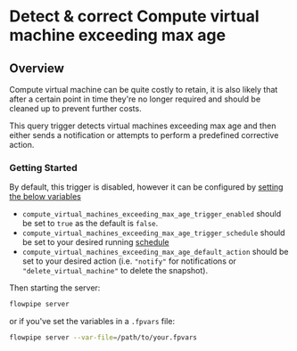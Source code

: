 # Detect & correct Compute virtual machine exceeding max age

## Overview

Compute virtual machine can be quite costly to retain, it is also likely that after a certain point in time they're no longer required and should be cleaned up to prevent further costs.

This query trigger detects virtual machines exceeding max age and then either sends a notification or attempts to perform a predefined corrective action.

### Getting Started

By default, this trigger is disabled, however it can be configured by [setting the below variables](https://flowpipe.io/docs/build/mod-variables#passing-input-variables)
- `compute_virtual_machines_exceeding_max_age_trigger_enabled` should be set to `true` as the default is `false`.
- `compute_virtual_machines_exceeding_max_age_trigger_schedule` should be set to your desired running [schedule](https://flowpipe.io/docs/flowpipe-hcl/trigger/schedule#more-examples)
- `compute_virtual_machines_exceeding_max_age_default_action` should be set to your desired action (i.e. `"notify"` for notifications or `"delete_virtual_machine"` to delete the snapshot).

Then starting the server:
```sh
flowpipe server
```

or if you've set the variables in a `.fpvars` file:
```sh
flowpipe server --var-file=/path/to/your.fpvars
```